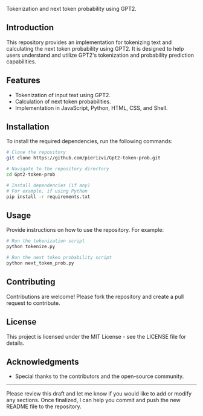 Tokenization and next token probability using GPT2.

## Introduction

This repository provides an implementation for tokenizing text and calculating the next token probability using GPT2. It is designed to help users understand and utilize GPT2's tokenization and probability prediction capabilities.

## Features

- Tokenization of input text using GPT2.
- Calculation of next token probabilities.
- Implementation in JavaScript, Python, HTML, CSS, and Shell.

## Installation

To install the required dependencies, run the following commands:

```bash
# Clone the repository
git clone https://github.com/pierizvi/Gpt2-token-prob.git

# Navigate to the repository directory
cd Gpt2-token-prob

# Install dependencies (if any)
# For example, if using Python
pip install -r requirements.txt
```

## Usage

Provide instructions on how to use the repository. For example:

```bash
# Run the tokenization script
python tokenize.py

# Run the next token probability script
python next_token_prob.py
```

## Contributing

Contributions are welcome! Please fork the repository and create a pull request to contribute.

## License

This project is licensed under the MIT License - see the LICENSE file for details.

## Acknowledgments

- Special thanks to the contributors and the open-source community.

---

Please review this draft and let me know if you would like to add or modify any sections. Once finalized, I can help you commit and push the new README file to the repository.
